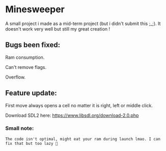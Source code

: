 # Minesweeper
A small project i made as a mid-term project (but i didn't submit this ;_;). It doesn't work very well but still my great creation !

## Bugs been fixed:
Ram consumption.

Can't remove flags.

Overflow.

## Feature update:

First move always opens a cell no matter it is right, left or middle click.

Download SDL2 here: <https://www.libsdl.org/download-2.0.php>

### Small note:
```The code isn't optimal, might eat your ram during launch lmao. I can fix that but too lazy 😬```
